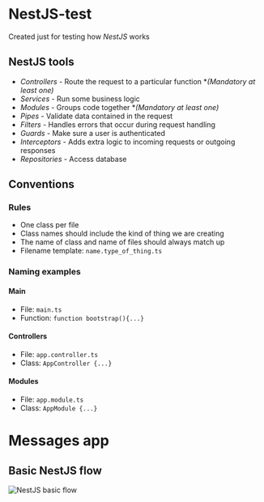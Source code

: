 # NestJS-test

Created just for testing how _NestJS_ works

## NestJS tools

- _Controllers_ - Route the request to a particular function **(*Mandatory at least one)**
- _Services_ - Run some business logic
- _Modules_ - Groups code together **(*Mandatory at least one)**
- _Pipes_ - Validate data contained in the request
- _Filters_ - Handles errors that occur during request handling
- _Guards_ - Make sure a user is authenticated
- _Interceptors_ - Adds extra logic to incoming requests or outgoing responses
- _Repositories_ - Access database

## Conventions
### Rules
- One class per file
- Class names should include the kind of thing we are creating
- The name of class and name of files should always match up
- Filename template: `name.type_of_thing.ts`
### Naming examples
#### Main
- File: `main.ts`
- Function: `function bootstrap(){...}`
#### Controllers
- File: `app.controller.ts`
- Class: `AppController {...}`
#### Modules
- File: `app.module.ts`
- Class: `AppModule {...}`


# Messages app

## Basic NestJS flow

![NestJS basic flow](https://user-images.githubusercontent.com/44510623/195880686-f88aa55d-1647-49e4-a429-2280e0998376.jpg)
